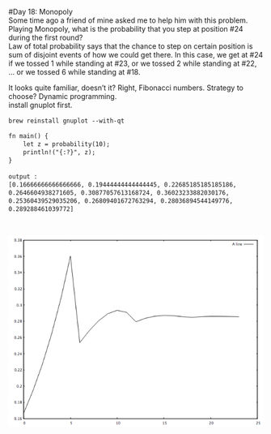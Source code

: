 #Day 18: Monopoly
<br>
Some time ago a friend of mine asked me to help him with this problem.
<br>
Playing Monopoly, what is the probability that you step at position #24 during the first round?
<br>
Law of total probability says that the chance to step on certain position is sum of disjoint events of how we could get there. In this case, we get at #24 if we tossed 1 while standing at #23, or we tossed 2 while standing at #22, … or we tossed 6 while standing at #18.
<br>

It looks quite familiar, doesn’t it? Right, Fibonacci numbers. Strategy to choose? Dynamic programming.
<br>
install gnuplot first.
```
brew reinstall gnuplot --with-qt
```

```
fn main() {
    let z = probability(10);
    println!("{:?}", z);
}

output :
[0.16666666666666666, 0.19444444444444445, 0.22685185185185186, 0.2646604938271605, 0.30877057613168724, 0.36023233882030176, 0.25360439529035206, 0.26809401672763294, 0.28036894544149776, 0.289288461039772]
```
<br>

![Alt text](monopoly.png?raw=true "Monopoly")
